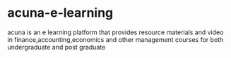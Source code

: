 # acuna-e-learning
acuna is an e learning platform that provides resource materials and video in finance,accounting,economics and other management courses for both undergraduate and post graduate
